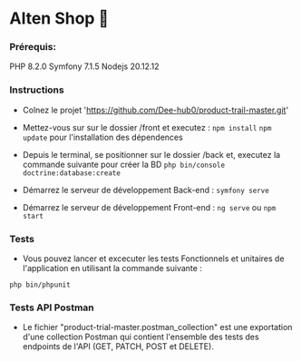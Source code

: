 # Alten Shop 🛫

### Prérequis:

PHP 8.2.0
Symfony 7.1.5
Nodejs 20.12.12

### Instructions

- Colnez le projet 'https://github.com/Dee-hub0/product-trail-master.git'

- Mettez-vous sur sur le dossier /front et executez :
 `npm install` `npm update` pour l'installation des dépendences

- Depuis le terminal, se positionner sur le dossier /back et, executez la commande suivante pour créer la BD
  `php bin/console doctrine:database:create`

- Démarrez le serveur de développement Back-end :
  `symfony serve`

- Démarrez le serveur de développement Front-end :
  `ng serve` ou `npm start`

### Tests

- Vous pouvez lancer et excecuter les tests Fonctionnels et unitaires de l'application en utilisant la commande suivante :

`php bin/phpunit`

### Tests API Postman

- Le fichier "product-trial-master.postman_collection" est une exportation d'une collection Postman qui contient l'ensemble des tests des endpoints de l'API (GET, PATCH, POST et DELETE).
